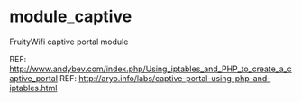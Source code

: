 module_captive
==============

FruityWifi captive portal module

REF: http://www.andybev.com/index.php/Using_iptables_and_PHP_to_create_a_captive_portal
REF: http://aryo.info/labs/captive-portal-using-php-and-iptables.html

